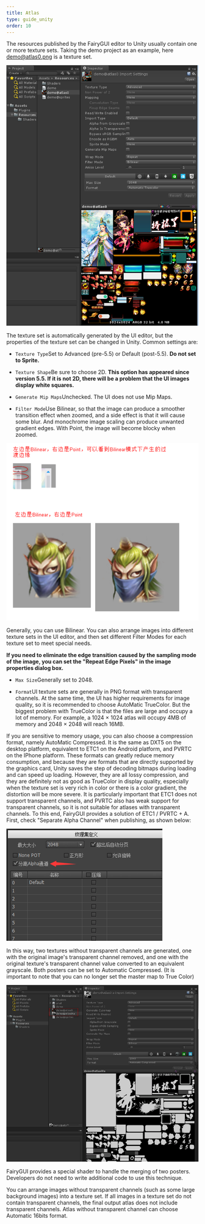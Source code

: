 ```yaml
---
title: Atlas
type: guide_unity
order: 10
---
```


The resources published by the FairyGUI editor to Unity usually contain one or more texture sets. Taking the demo project as an example, here demo@atlas0.png is a texture set.

![](../../images/2015-10-21_230257.png)

The texture set is automatically generated by the UI editor, but the properties of the texture set can be changed in Unity. Common settings are:

- `Texture Type`Set to Advanced (pre-5.5) or Default (post-5.5). **Do not set to Sprite.**

- `Texture Shape`Be sure to choose 2D. **This option has appeared since version 5.5. If it is not 2D, there will be a problem that the UI images display white squares.**

- `Generate Mip Maps`Unchecked. The UI does not use Mip Maps.

- `Filter Mode`Use Bilinear, so that the image can produce a smoother transition effect when zoomed, and a side effect is that it will cause some blur. And monochrome image scaling can produce unwanted gradient edges. With Point, the image will become blocky when zoomed.

![](../../images/2015-10-22_082659.png)

Generally, you can use Bilinear. You can also arrange images into different texture sets in the UI editor, and then set different Filter Modes for each texture set to meet special needs.

**If you need to eliminate the edge transition caused by the sampling mode of the image, you can set the "Repeat Edge Pixels" in the image properties dialog box.**

- `Max Size`Generally set to 2048.

- `Format`UI texture sets are generally in PNG format with transparent channels. At the same time, the UI has higher requirements for image quality, so it is recommended to choose AutoMatic TrueColor. But the biggest problem with TrueColor is that the files are large and occupy a lot of memory. For example, a 1024 × 1024 atlas will occupy 4MB of memory and 2048 × 2048 will reach 16MB.

If you are sensitive to memory usage, you can also choose a compression format, namely AutoMatic Compressed. It is the same as DXT5 on the desktop platform, equivalent to ETC1 on the Android platform, and PVRTC on the IPhone platform. These formats can greatly reduce memory consumption, and because they are formats that are directly supported by the graphics card, Unity saves the step of decoding bitmaps during loading and can speed up loading. However, they are all lossy compression, and they are definitely not as good as TrueColor in display quality, especially when the texture set is very rich in color or there is a color gradient, the distortion will be more severe. It is particularly important that ETC1 does not support transparent channels, and PVRTC also has weak support for transparent channels, so it is not suitable for atlases with transparent channels. To this end, FairyGUI provides a solution of ETC1 / PVRTC + A. First, check "Separate Alpha Channel" when publishing, as shown below:

![](../../images/20170808225148.png)

In this way, two textures without transparent channels are generated, one with the original image's transparent channel removed, and one with the original texture's transparent channel value converted to an equivalent grayscale. Both posters can be set to Automatic Compressed. (It is important to note that you can no longer set the master map to True Color)

![](../../images/2015-10-22_110549.png)

FairyGUI provides a special shader to handle the merging of two posters. Developers do not need to write additional code to use this technique.

You can arrange images without transparent channels (such as some large background images) into a texture set. If all images in a texture set do not contain transparent channels, the final output atlas does not include transparent channels. Atlas without transparent channel can choose Automatic 16bits format.